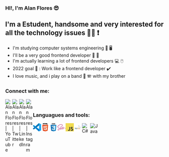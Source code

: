### HI!, I'm Alan Flores 😎

## I'm a Estudent, handsome and very interested for all the technology issues  🧑‍💻 ❗

* I'm studying computer systems engineering 📖 🖥️ 
* I'll be a very good frontend developer 👀 🥇
* I'm actually learning a lot of frontend developers 💻 🖱️
* 2022 goal 🥅 : Work like a frontend developer ✔️
* I love music, and i play on a band 🎸 🪗 with my brother

### Connect with me:

[<img align="left" alt="Alan Flores | YouTube" width="22px" src="https://cdn.jsdelivr.net/npm/simple-icons@v3/icons/youtube.svg" />][youtube]
[<img align="left" alt="Alan Flores | Twitter" width="22px" src="https://cdn.jsdelivr.net/npm/simple-icons@v3/icons/twitter.svg" />][twitter]
[<img align="left" alt="Alan Flores | LinkedIn" width="22px" src="https://cdn.jsdelivr.net/npm/simple-icons@v3/icons/linkedin.svg" />][linkedin]
[<img align="left" alt="Alan Flores | Instagram" width="22px" src="https://cdn.jsdelivr.net/npm/simple-icons@v3/icons/instagram.svg" />][instagram]

<br />

### Languagues and tools:
<img align="left" alt="Visual Studio Code" width="26px" src="https://raw.githubusercontent.com/github/explore/80688e429a7d4ef2fca1e82350fe8e3517d3494d/topics/visual-studio-code/visual-studio-code.png" />
<img align="left" alt="HTML5" width="26px" src="https://raw.githubusercontent.com/github/explore/80688e429a7d4ef2fca1e82350fe8e3517d3494d/topics/html/html.png" />
<img align="left" alt="CSS3" width="26px" src="https://raw.githubusercontent.com/github/explore/80688e429a7d4ef2fca1e82350fe8e3517d3494d/topics/css/css.png" />
<img align="left" alt="Sass" width="26px" src="https://raw.githubusercontent.com/github/explore/80688e429a7d4ef2fca1e82350fe8e3517d3494d/topics/sass/sass.png" />
<img align="left" alt="JavaScript" width="26px" src="https://raw.githubusercontent.com/github/explore/80688e429a7d4ef2fca1e82350fe8e3517d3494d/topics/javascript/javascript.png" />
<img align="left" alt="MySQL" width="26px" src="https://raw.githubusercontent.com/github/explore/80688e429a7d4ef2fca1e82350fe8e3517d3494d/topics/mysql/mysql.png" />
<img align="left" alt="C#" width="26px" src="https://aspnetcoremaster.com/img/csharp.webp">

<img align="left" width="26px" alt="Java" src="https://cdn.worldvectorlogo.com/logos/java.svg">










[twitter]: https://twitter.com/alan_ifcd?s=09
[youtube]: https://www.youtube.com/channel/UCvZ0cMhn1CUrccDCq69tW4w
[instagram]: https://www.instagram.com/alan_flores_33/
[linkedin]: https://www.linkedin.com/in/alan-flores-bbb458213/